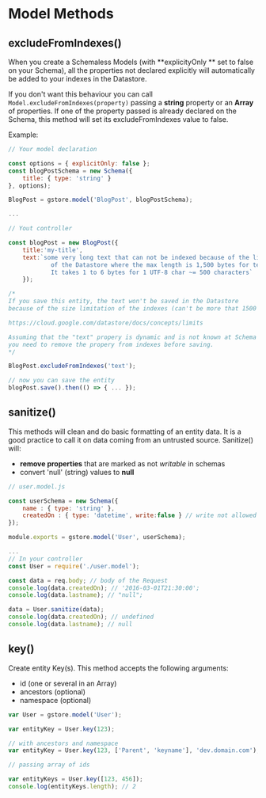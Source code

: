 # Model Methods

## excludeFromIndexes()

When you create a Schemaless Models (with **explicityOnly ** set to false on your Schema), all the properties not declared explicitly will automatically be added to your indexes in the Datastore.

If you don't want this behaviour you can call `Model.excludeFromIndexes(property)` passing a **string** property or an **Array** of properties. If one of the property passed is already declared on the Schema, this method will set its excludeFromIndexes value to false.

Example:

```js
// Your model declaration

const options = { explicitOnly: false };
const blogPostSchema = new Schema({
    title: { type: 'string' }
}, options);

BlogPost = gstore.model('BlogPost', blogPostSchema);

...

// Yout controller

const blogPost = new BlogPost({
    title:'my-title',
    text:`some very long text that can not be indexed because of the limitation
            of the Datastore where the max length is 1,500 bytes for text properties.
            It takes 1 to 6 bytes for 1 UTF-8 char ~= 500 characters`
    });

/*
If you save this entity, the text won't be saved in the Datastore
because of the size limitation of the indexes (can't be more that 1500 bytes).

https://cloud.google.com/datastore/docs/concepts/limits

Assuming that the "text" propery is dynamic and is not known at Schema instantiation,
you need to remove the propery from indexes before saving.
*/

BlogPost.excludeFromIndexes('text');

// now you can save the entity
blogPost.save().then(() => { ... });

```

## sanitize()

This methods will clean and do basic formatting of an entity data. It is a good practice to call it on data coming from an untrusted source.  Sanitize() will:

- **remove properties** that are marked as not *writable* in schemas
- convert 'null' (string) values to **null**

```js
// user.model.js

const userSchema = new Schema({
    name : { type: 'string' },
    createdOn : { type: 'datetime', write:false } // write not allowed
});

module.exports = gstore.model('User', userSchema);

...
// In your controller
const User = require('./user.model');

const data = req.body; // body of the Request
console.log(data.createdOn); // '2016-03-01T21:30:00';
console.log(data.lastname); // "null";

data = User.sanitize(data);
console.log(data.createdOn); // undefined
console.log(data.lastname); // null


```

## key()
Create entity Key(s). This method accepts the following arguments:

- id (one or several in an Array)
- ancestors (optional)
- namespace (optional)

```js
var User = gstore.model('User');

var entityKey = User.key(123);

// with ancestors and namespace
var entityKey = User.key(123, ['Parent', 'keyname'], 'dev.domain.com');

// passing array of ids

var entityKeys = User.key([123, 456]);
console.log(entityKeys.length); // 2

```